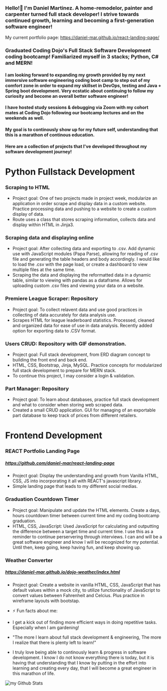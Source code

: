 ### Hello!👋 I'm Daniel Martinez. A home-remodelor, painter and carpenter turned full stack developer! I strive towards continued growth, learning and becoming a first-generation software engineer!
My current portfolio page: https://daniel-mar.github.io/react-landing-page/

### Graduated Coding Dojo's Full Stack Software Development coding bootcamp! Familiarized myself in 3 stacks; Python, C# and MERN!
#### I am looking forward to expanding my growth provided by my next immersive software engineering coding boot camp to step out of my comfort zone in order to expand my skillset in DevOps, testing and Java + Spring boot development. Very ecstatic about continuing to follow my curiosity and become an overall better software engineer!
#### I have hosted study sessions & debugging via Zoom with my cohort mates at Coding Dojo following our bootcamp lectures and on the weekends as well.
#### My goal is to continously show up for my future self, understanding that this is a marathon of continous education.
#### Here are a collection of projects that I've developed throughout my software development journey!
# Python Fullstack Development
### Scraping to HTML
- Project goal: One of two projects made in project week, modularize an application in order scrape and display data in a custom website. Practice processing data and pushing to a website to create a custom display of data.
- Route uses a class that stores scraping information, collects data and display within HTML in Jinja3.

### Scraping data and displaying online
- Project goal: After collecting data and exporting to .csv. Add dynamic use with JavaScript modules (Papa Parse), allowing for reading of .csv file and generating the table headers and body accordingly. I would like to load the .csv with the page load, or create a dashboard to view multiple files at the same time.
- Scraping the data and displaying the reformatted data in a dynamic table, similar to viewing with pandas as a dataframe. Allows for uploading custom .csv files and viewing your data on a website.

### Premiere League Scraper: Repository
- Project goal: To collect relavent data and use good practices in collecting of data accurately for data analysis use. 
- Scrapes HTML for league leaderboard statistics. Processed, cleaned and organized data for ease of use in data analysis. Recently added option for exporting data to .CSV format.

### Users CRUD: Repository with GIF demonstration.
- Project goal: Full stack development, from ERD diagram concept to building the front end and back end.
- HTML, CSS, Bootstrap, Jinja, MySQL. Practice concepts for modularized full stack development to prepare for MERN stack.
- To continue this project, I may consider a login & validation.

### Part Manager: Repository
- Project goal: To learn about databases, practice full stack development and what to consider when storing web scraped data.
- Created a small CRUD application. GUI for managing of an exportable part database to keep track of prices from different retailers. 

# Frontend Development

### REACT Portfolio Landing Page
##### https://github.com/daniel-mar/react-landing-page
- Project goal: Display the understanding and growth from Vanilla HTML, CSS, JS into incorporating it all with REACT's javascript library.
- Simple landing page that leads to my different social medias.

### Graduation Countdown Timer
- Project goal: Manipulate and update the HTML elements. Create a days, hours countdown timer between current time and my coding bootcamp graduation.
- HTML, CSS, JavaScript: Used JavaScript for calculating and outputting the difference between a target time and current time. I use this as a reminder to continue perservering through interviews. I can and will be a great software engineer and know I will be recognized for my potential. Until then, keep going, keep having fun, and keep showing up.

### Weather Converter
##### https://daniel-mar.github.io/dojo-weather/index.html
- Project goal: Create a website in vanilla HTML, CSS, JavaScript that has default values within a mock city, to utilize functionality of JavaScript to convert values between Fahrenheit and Celcius. Plus practice in wireframe layouts with bootstap.

- ⚡ Fun facts about me:
- I get a kick out of finding more efficient ways in doing repetitive tasks. Especially when I am gardening!

- "The more I learn about full stack development & engineering, The more I realize that there is plenty left to learn!"

- I truly love being able to continously learn & progress in software development. I know I do not know everything there is today, but it is having that understanding that I know by putting in the effort into learning and creating every day, that I will become a great engineer in this marathon of life.

<img align="center" src="https://github-readme-stats.vercel.app/api?username=madushadhanushka&include_all_commits=true&count_private=true&show_icons=true&line_height=20&title_color=2B5BBD&icon_color=1124BB&text_color=A1A1A1&bg_color=0,000000,130F40" alt="my Github Stats"/>

<!--
**daniel-mar/daniel-mar** is a ✨ _special_ ✨ repository because its `README.md` (this file) appears on your GitHub profile.

Here are some ideas to get you started:

- 🔭 I’m currently working on ...
- 🌱 I’m currently learning ...
- 👯 I’m looking to collaborate on ...
- 🤔 I’m looking for help with ...
- 💬 Ask me about ...
- 📫 How to reach me: ...
- 😄 Pronouns: ...
-->
